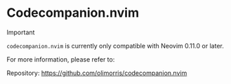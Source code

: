 # Codecompanion.nvim

> [!IMPORTANT]
>
> `codecompanion.nvim` is currently only compatible with Neovim 0.11.0 or later.

For more information, please refer to:

Repository: <https://github.com/olimorris/codecompanion.nvim>


